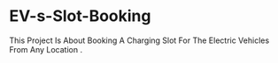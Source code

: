 # EV-s-Slot-Booking
This Project Is About Booking A Charging Slot For The Electric Vehicles From Any Location .

